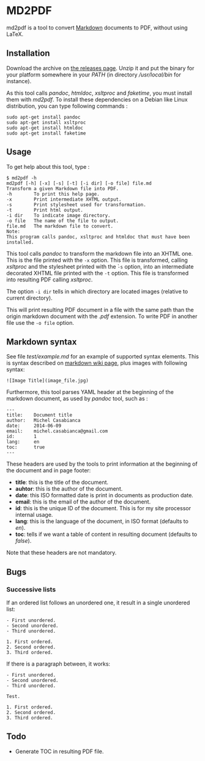 MD2PDF
======

md2pdf is a tool to convert [Markdown](https://en.wikipedia.org/wiki/Markdown)
documents to PDF, without using LaTeX.

Installation
------------

Download the archive on 
[the releases page](https://github.com/c4s4/md2pdf/releases). Unzip it and
put the binary for your platform somewhere in your *PATH* (in directory
*/usr/local/bin* for instance).

As this tool calls *pandoc*, *htmldoc*, *xsltproc* and *faketime*, you must
install them with *md2pdf*. To install these dependencies on a Debian like
Linux distribution, you can type following commands :

    sudo apt-get install pandoc
	sudo apt-get install xsltproc
	sudo apt-get install htmldoc
    sudo apt-get install faketime

Usage
-----

To get help about this tool, type :

    $ md2pdf -h
    md2pdf [-h] [-x] [-s] [-t] [-i dir] [-o file] file.md
    Transform a given Markdown file into PDF.
    -h        To print this help page.
    -x        Print intermediate XHTML output.
    -s        Print stylesheet used for transformation.
    -t        Print html output.
    -i dir    To indicate image directory.
    -o file   The name of the file to output.
    file.md   The markdown file to convert.
    Note:
    This program calls pandoc, xsltproc and htmldoc that must have been installed.

This tool calls *pandoc* to transform the markdown file into an XHTML one. This
is the file printed with the `-x` option. This file is transformed, calling 
*xsltproc* and the stylesheet printed with the ̀`-s` option, into an intermediate
decorated XHTML file printed with the `-t` option. This file is transformed into
resulting PDF calling *xsltproc*.

The option `-i dir` tells in which directory are located images (relative to
current directory).

This will print resulting PDF document in a file with the same path than the
origin markdown document with the *.pdf* extension. To write PDF in another file
use the `-o file` option.

Markdown syntax
---------------

See file *test/example.md* for an example of supported syntax elements. This is
syntax described on [markdown wiki page](http://en.wikipedia.org/wiki/Markdown),
plus images with following syntax:

    ![Image Title](image_file.jpg)

Furthermore, this tool parses YAML header at the beginning of the markdown
document, as used by *pandoc* tool, such as :

    ---
    title:    Document title
    author:   Michel Casabianca
    date:     2014-06-09
    email:    michel.casabianca@gmail.com
    id:       1
	lang:     en
	toc:      true
    ---

These headers are used by the tools to print information at the beginning of
the document and in page footer:

- **title**: this is the title of the document.
- **auhtor**: this is the author of the document.
- **date**: this ISO formatted date is print in documents as production date.
- **email**: this is the email of the author of the document.
- **id**: this is the unique ID of the document. This is for my site processor
  internal usage.
- **lang**: this is the language of the document, in ISO format (defaults to
  *en*).
- **toc**: tells if we want a table of content in resulting document (defaults
  to *false*).

Note that these headers are not mandatory.

Bugs
----

### Successive lists

If an ordered list follows an unordered one, it result in a single unordered
list:

    - First unordered.
    - Second unordered.
    - Third unordered.
    
    1. First ordered.
    2. Second ordered.
    3. Third ordered.

If there is a paragraph between, it works:

    - First unordered.
    - Second unordered.
    - Third unordered.
    
    Test.
    
    1. First ordered.
    2. Second ordered.
    3. Third ordered.

Todo
----

- Generate TOC in resulting PDF file.


